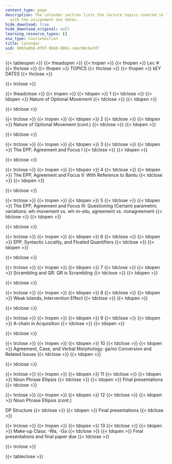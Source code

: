 ```yaml
---
content_type: page
description: The calendar section lists the lecture topics covered in the course along
  with the assignment due dates.
hide_download: true
hide_download_original: null
learning_resource_types: []
ocw_type: CourseSection
title: Calendar
uid: 9065a8b6-0f9f-9b60-0861-c4ec98cbe7df
---
```


{{< tableopen >}}
{{< theadopen >}}
{{< tropen >}}
{{< thopen >}}
Lec #
{{< thclose >}}
{{< thopen >}}
TOPICS
{{< thclose >}}
{{< thopen >}}
kEY DATES
{{< thclose >}}

{{< trclose >}}

{{< theadclose >}}
{{< tropen >}}
{{< tdopen >}}
1
{{< tdclose >}}
{{< tdopen >}}
Nature of Optional Movement
{{< tdclose >}}
{{< tdopen >}}

{{< tdclose >}}

{{< trclose >}}
{{< tropen >}}
{{< tdopen >}}
2
{{< tdclose >}}
{{< tdopen >}}
Nature of Optional Movement (cont.)
{{< tdclose >}}
{{< tdopen >}}

{{< tdclose >}}

{{< trclose >}}
{{< tropen >}}
{{< tdopen >}}
3
{{< tdclose >}}
{{< tdopen >}}
The EPP, Agreement and Focus I
{{< tdclose >}}
{{< tdopen >}}

{{< tdclose >}}

{{< trclose >}}
{{< tropen >}}
{{< tdopen >}}
4
{{< tdclose >}}
{{< tdopen >}}
The EPP, Agreement and Focus II: With Reference to Bantu
{{< tdclose >}}
{{< tdopen >}}

{{< tdclose >}}

{{< trclose >}}
{{< tropen >}}
{{< tdopen >}}
5
{{< tdclose >}}
{{< tdopen >}}
The EPP, Agreement and Focus III: Questioning (Certain) parametric variations: wh-movement vs. wh-in-situ, agreement vs. nonagreement
{{< tdclose >}}
{{< tdopen >}}

{{< tdclose >}}

{{< trclose >}}
{{< tropen >}}
{{< tdopen >}}
6
{{< tdclose >}}
{{< tdopen >}}
EPP, Syntactic Locality, and Floated Quantifiers
{{< tdclose >}}
{{< tdopen >}}

{{< tdclose >}}

{{< trclose >}}
{{< tropen >}}
{{< tdopen >}}
7
{{< tdclose >}}
{{< tdopen >}}
Scrambling and QR: QR is Scrambling
{{< tdclose >}}
{{< tdopen >}}

{{< tdclose >}}

{{< trclose >}}
{{< tropen >}}
{{< tdopen >}}
8
{{< tdclose >}}
{{< tdopen >}}
Weak Islands, Intervention Effect
{{< tdclose >}}
{{< tdopen >}}

{{< tdclose >}}

{{< trclose >}}
{{< tropen >}}
{{< tdopen >}}
9
{{< tdclose >}}
{{< tdopen >}}
A-chain in Acquisition
{{< tdclose >}}
{{< tdopen >}}

{{< tdclose >}}

{{< trclose >}}
{{< tropen >}}
{{< tdopen >}}
10
{{< tdclose >}}
{{< tdopen >}}
Agreement, Case, and Verbal Morphology: ga/no Conversion and Related Issues
{{< tdclose >}}
{{< tdopen >}}

{{< tdclose >}}

{{< trclose >}}
{{< tropen >}}
{{< tdopen >}}
11
{{< tdclose >}}
{{< tdopen >}}
Noun Phrase Ellipsis
{{< tdclose >}}
{{< tdopen >}}
Final presentations
{{< tdclose >}}

{{< trclose >}}
{{< tropen >}}
{{< tdopen >}}
12
{{< tdclose >}}
{{< tdopen >}}
Noun Phrase Ellipsis (cont.)  
  
DP Structure
{{< tdclose >}}
{{< tdopen >}}
Final presentations
{{< tdclose >}}

{{< trclose >}}
{{< tropen >}}
{{< tdopen >}}
13
{{< tdclose >}}
{{< tdopen >}}
Make-up Class: -Wa, -Ga
{{< tdclose >}}
{{< tdopen >}}
Final presentations and final paper due
{{< tdclose >}}

{{< trclose >}}

{{< tableclose >}}